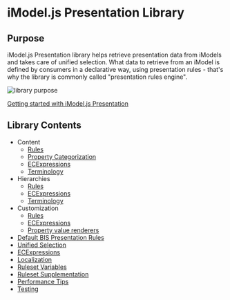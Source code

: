 # iModel.js Presentation Library

## Purpose

iModel.js Presentation library helps retrieve presentation data from iModels and
takes care of unified selection. What data to retrieve from an iModel is
defined by consumers in a declarative way, using presentation rules - that's
why the library is commonly called "presentation rules engine".

![library purpose](./library.png "Purpose of the library")

[Getting started with iModel.js Presentation](./Setup.md)

## Library Contents

- Content
  - [Rules](./Content/index.md)
  - [Property Categorization](./Content/PropertyCategorization.md)
  - [ECExpressions](./Content/ECExpressions.md)
  - [Terminology](./Content/Terminology.md)
- Hierarchies
  - [Rules](./Hierarchies/index.md)
  - [ECExpressions](./Hierarchies/ECExpressions.md)
  - [Terminology](./Hierarchies/Terminology.md)
- Customization
  - [Rules](./Customization/index.md)
  - [ECExpressions](./Customization/ECExpressions.md)
  - [Property value renderers](./Customization/PropertyValueRenderers.md)
- [Default BIS Presentation Rules](./DefaultBisRules.md)
- [Unified Selection](./Unified-Selection/index.md)
- [ECExpressions](./ECExpressions.md)
- [Localization](./Localization.md)
- [Ruleset Variables](./RulesetVariables.md)
- [Ruleset Supplementation](./RulesetSupplementation.md)
- [Performance Tips](./Performance.md)
- [Testing](./Testing.md)
